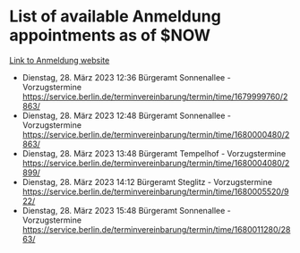 # List of available Anmeldung appointments as of $NOW
[Link to Anmeldung website](https://service.berlin.de/terminvereinbarung/termin/tag.php?termin=1&anliegen[]=120686&dienstleisterlist=122210,122217,327316,122219,327312,122227,327314,122231,327346,122243,327348,122254,122252,329742,122260,329745,122262,329748,122271,327278,122273,327274,122277,327276,330436,122280,327294,122282,327290,122284,327292,122291,327270,122285,327266,122286,327264,122296,327268,150230,329760,122297,327286,122294,327284,122312,329763,122314,329775,122304,327330,122311,327334,122309,327332,317869,122281,327352,122279,329772,122283,122276,327324,122274,327326,122267,329766,122246,327318,122251,327320,122257,327322,122208,327298,122226,327300&herkunft=http%3A%2F%2Fservice.berlin.de%2Fdienstleistung%2F120686%2F)
- Dienstag, 28. März 2023 12:36 Bürgeramt Sonnenallee - Vorzugstermine https://service.berlin.de/terminvereinbarung/termin/time/1679999760/2863/
- Dienstag, 28. März 2023 12:48 Bürgeramt Sonnenallee - Vorzugstermine https://service.berlin.de/terminvereinbarung/termin/time/1680000480/2863/
- Dienstag, 28. März 2023 13:48 Bürgeramt Tempelhof - Vorzugstermine https://service.berlin.de/terminvereinbarung/termin/time/1680004080/2899/
- Dienstag, 28. März 2023 14:12 Bürgeramt Steglitz - Vorzugstermine https://service.berlin.de/terminvereinbarung/termin/time/1680005520/922/
- Dienstag, 28. März 2023 15:48 Bürgeramt Sonnenallee - Vorzugstermine https://service.berlin.de/terminvereinbarung/termin/time/1680011280/2863/
